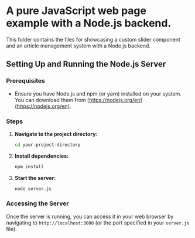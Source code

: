 # A pure JavaScript web page example with a Node.js backend.

This folder contains the files for showcasing a custom slider component and an article management system with a Node.js backend.
 
## Setting Up and Running the Node.js Server

### Prerequisites
* Ensure you have Node.js and npm (or yarn) installed on your system. You can download them from [https://nodejs.org/en](https://nodejs.org/en).

### Steps
1. **Navigate to the project directory:**
   ```bash
   cd your-project-directory
   ```

2. **Install dependencies:**
   ```bash
   npm install
   ```

3. **Start the server:**
   ```bash
   node server.js
   ```

### Accessing the Server
Once the server is running, you can access it in your web browser by navigating to `http://localhost:3000` (or the port specified in your `server.js` file).
